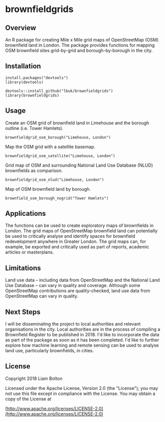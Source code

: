 # brownfieldgrids

## Overview
An R package for creating Mile x Mile grid maps of OpenStreetMap (OSM) brownfield land in London. The package provides functions for mapping OSM brownfield sites grid-by-grid and borough-by-borough in the city.

## Installation
```
install.packages("devtools")
library(devtools)

devtools::install_github("lbuk/brownfieldgrids")
library(brownfieldgrids)
```

## Usage
Create an OSM grid of brownfield land in Limehouse and the borough outline (i.e. Tower Hamlets).
```
brownfieldgrid_osm_borough("Limehouse, London")
```

Map the OSM grid with a satellite basemap. 
```
brownfieldgrid_osm_satellite("Limehouse, London")
```

Grid map of OSM and surrounding National Land Use Database (NLUD) brownfields as comparison.
```
brownfieldgrid_osm_nlud("Limehouse, London")
```

Map of OSM brownfield land by borough.
```
brownfield_osm_borough_nogrid("Tower Hamlets")
```

## Applications
The functions can be used to create exploratory maps of brownfields in London. The grid maps of OpenStreetMap brownfield land can potentially be used to critically analyse and identify spaces for brownfield redevelopment anywhere in Greater London. The grid maps can, for example, be exported and critically used as part of reports, academic articles or masterplans.

## Limitations
Land use data – including data from OpenStreetMap and the National Land Use Database – can vary in quality and coverage. Although some OpenStreetMap contributions are quality-checked, land use data from OpenStreetMap can vary in quality.

## Next Steps
I will be disseminating the project to local authorities and relevant organisations in the city. Local authorities are in the process of compiling a Brownfield Register to be published in 2018. I'd like to incorporate the data as part of the package as soon as it has been completed. I'd like to further explore how machine learning and remote sensing can be used to analyse land use, particularly brownfields, in cities.

## License
Copyright 2018 Liam Bolton

Licensed under the Apache License, Version 2.0 (the "License");
you may not use this file except in compliance with the License.
You may obtain a copy of the License at

[http://www.apache.org/licenses/LICENSE-2.0](http://www.apache.org/licenses/LICENSE-2.0)
